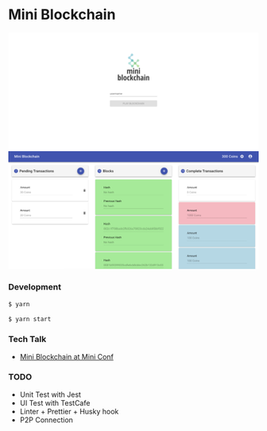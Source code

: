 # Mini Blockchain

![login](./etc/login.png)
![home](./etc/home.png)

### Development

```
$ yarn
```

```
$ yarn start
```

### Tech Talk

- [Mini Blockchain at Mini Conf](https://www.youtube.com/watch?v=6gjEkcwjJUQ&feature=youtu.be&t=9125)

### TODO

- Unit Test with Jest
- UI Test with TestCafe
- Linter + Prettier + Husky hook
- P2P Connection
